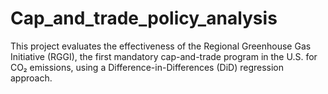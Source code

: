 # Cap_and_trade_policy_analysis
This project evaluates the effectiveness of the Regional Greenhouse Gas Initiative (RGGI), the first mandatory cap-and-trade program in the U.S. for CO₂ emissions, using a Difference-in-Differences (DiD) regression approach.
